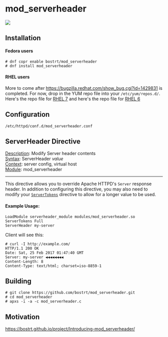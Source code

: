 # mod_serverheader
<a href="https://copr.fedorainfracloud.org/coprs/bostrt/mod_serverheader/package/mod_serverheader/"><img src="https://copr.fedorainfracloud.org/coprs/bostrt/mod_serverheader/package/mod_serverheader/status_image/last_build.png" /></a>

## Installation

#### Fedora users
```
# dnf copr enable bostrt/mod_serverheader
# dnf install mod_serverheader
```
#### RHEL users
More to come after <https://bugzilla.redhat.com/show_bug.cgi?id=1429831> is completed.
For now, drop in the YUM repo file into your `/etc/yum/repos.d/`. Here's the repo file for [RHEL 7](https://copr.fedorainfracloud.org/coprs/bostrt/mod_serverheader/repo/epel-7/bostrt-mod_serverheader-epel-7.repo) and here's the repo file for [RHEL 6](https://copr.fedorainfracloud.org/coprs/bostrt/mod_serverheader/repo/epel-6/bostrt-mod_serverheader-epel-6.repo)


## Configuration

`/etc/httpd/conf.d/mod_serverheader.conf`

## ServerHeader Directive 

[Description](https://httpd.apache.org/docs/2.4/mod/directive-dict.html#Description): Modify Server header contents  
[Syntax](https://httpd.apache.org/docs/2.4/mod/directive-dict.html#Syntax): ServerHeader *value*  
[Context](https://httpd.apache.org/docs/2.4/mod/directive-dict.html#Context): server config, virtual host  
[Module](https://httpd.apache.org/docs/2.4/mod/directive-dict.html#Module): mod_serverheader  

-----------

This directive allows you to override Apache HTTPD's `Server` response header. In addition to configuring this directive, you may also need to modify your [`ServerTokens`](https://httpd.apache.org/docs/2.4/mod/core.html#servertokens) directive to allow for a longer value to be used.

#### Example Usage:
```
LoadModule serverheader_module modules/mod_serverheader.so
ServerTokens Full
ServerHeader my-server
```

Client will see this:
```
# curl -I http://example.com/
HTTP/1.1 200 OK
Date: Sat, 25 Feb 2017 01:47:40 GMT
Server: my-server ◀◀◀◀◀◀◀◀
Content-Length: 8
Content-Type: text/html; charset=iso-8859-1
```

## Building
```
# git clone https://github.com/bostrt/mod_serverheader.git
# cd mod_serverheader
# apxs -i -a -c mod_serverheader.c
```

## Motivation

https://bostrt.github.io/project/Introducing-mod_serverheader/

